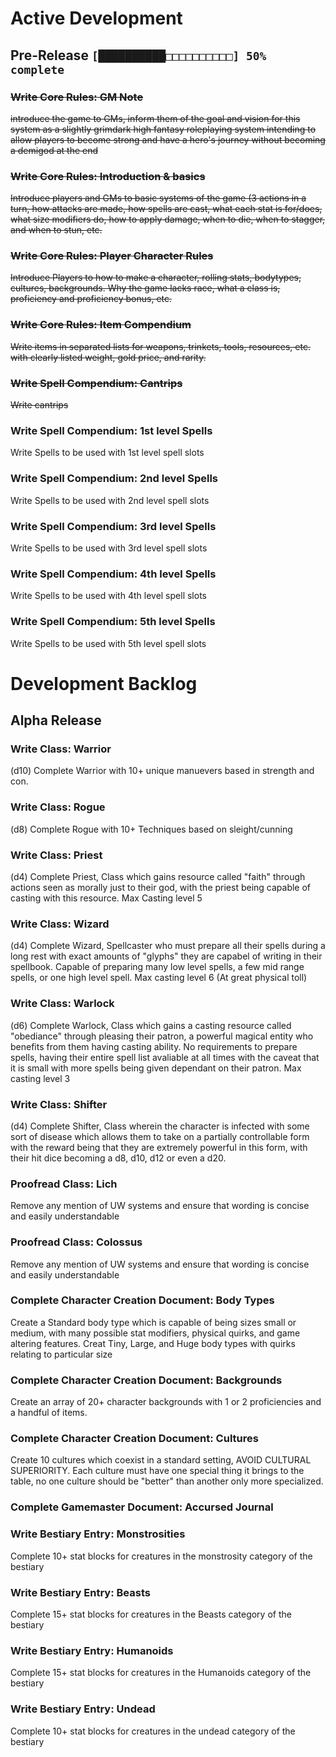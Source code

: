 # Active Development

## Pre-Release ```[██████████□□□□□□□□□□] 50% complete``` 

### ~~Write Core Rules: GM Note~~
~~introduce the game to GMs, inform them of the goal and vision for this system as
a slightly grimdark high fantasy roleplaying system intending to allow players
to become strong and have a hero's journey without becoming a demigod at the end~~

### ~~Write Core Rules: Introduction & basics~~
~~Introduce players and GMs to basic systems of the game (3 actions in a turn, 
how attacks are made, how spells are cast, what each stat is for/does, what
size modifiers do, how to apply damage, when to die, when to stagger, and when
to stun, etc.~~

### ~~Write Core Rules: Player Character Rules~~
~~Introduce Players to how to make a character, rolling stats, bodytypes,
cultures, backgrounds. Why the game lacks race, what a class is, proficiency
and proficiency bonus, etc.~~

### ~~Write Core Rules: Item Compendium~~
~~Write items in separated lists for weapons, trinkets, tools, resources, etc. 
with clearly listed weight, gold price, and rarity.~~

### ~~Write Spell Compendium: Cantrips~~
~~Write cantrips~~

### Write Spell Compendium: 1st level Spells
Write Spells to be used with 1st level spell slots

### Write Spell Compendium: 2nd level Spells
Write Spells to be used with 2nd level spell slots

### Write Spell Compendium: 3rd level Spells
Write Spells to be used with 3rd level spell slots

### Write Spell Compendium: 4th level Spells
Write Spells to be used with 4th level spell slots

### Write Spell Compendium: 5th level Spells
Write Spells to be used with 5th level spell slots


# Development Backlog

## Alpha Release

### Write Class: Warrior 
(d10) Complete Warrior with 10+ unique manuevers based in strength and con.

### Write Class: Rogue
(d8) Complete Rogue with 10+ Techniques based on sleight/cunning

### Write Class: Priest
(d4) Complete Priest, Class which gains resource called "faith" through actions 
seen as morally just to their god, with the priest being capable of casting with
this resource. Max Casting level 5

### Write Class: Wizard
(d4) Complete Wizard, Spellcaster who must prepare all their spells during a 
long rest with exact amounts of "glyphs" they are capabel of writing in their
spellbook. Capable of preparing many low level spells, a few mid range spells,
or one high level spell. Max casting level 6 (At great physical toll)

### Write Class: Warlock
(d6) Complete Warlock, Class which gains a casting resource called "obediance"
through pleasing their patron, a powerful magical entity who benefits from them 
having casting ability. No requirements to prepare spells, having
their entire spell list avaliable at all times with the caveat that it is small
with more spells being given dependant on their patron. Max casting level 3

### Write Class: Shifter
(d4) Complete Shifter, Class wherein the character is infected with some sort of
disease which allows them to take on a partially controllable form with the
reward being that they are extremely powerful in this form, with their hit dice
becoming a d8, d10, d12 or even a d20.

### Proofread Class: Lich
Remove any mention of UW systems and ensure that wording is concise and
easily understandable

### Proofread Class: Colossus
Remove any mention of UW systems and ensure that wording is concise and
easily understandable

### Complete Character Creation Document: Body Types
Create a Standard body type which is capable of being sizes small or medium, 
with many possible stat modifiers, physical quirks, and game altering features. 
Creat Tiny, Large, and Huge body types with quirks relating to particular size

### Complete Character Creation Document: Backgrounds
Create an array of 20+ character backgrounds with 1 or 2 proficiencies and a 
handful of items.

### Complete Character Creation Document: Cultures
Create 10 cultures which coexist in a standard setting, AVOID CULTURAL 
SUPERIORITY. Each culture must have one special thing it brings to the table, no
one culture should be "better" than another only more specialized.

### Complete Gamemaster Document: Accursed Journal

### Write Bestiary Entry: Monstrosities
Complete 10+ stat blocks for creatures in the monstrosity category of the 
bestiary

### Write Bestiary Entry: Beasts
Complete 15+ stat blocks for creatures in the Beasts category of the 
bestiary

### Write Bestiary Entry: Humanoids
Complete 15+ stat blocks for creatures in the Humanoids category of the 
bestiary

### Write Bestiary Entry: Undead
Complete 10+ stat blocks for creatures in the undead category of the 
bestiary